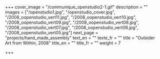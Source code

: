 +++
cover_image = "/communique_openstudio2-1.gif"
description = ""
images = ["/openstudio1.jpg", "/openstudio_cover.jpg", "/2008_oopenstudio_vert11.jpg", "/2008_oopenstudio_vert10.jpg", "/2008_oopenstudio_vert09.jpg", "/2008_oopenstudio_vert08.jpg", "/2008_oopenstudio_vert07.jpg", "/2008_oopenstudio_vert06.jpg", "/2008_oopenstudio_vert05.jpg"]
next_page = "projects/hand_made_assembly"
text_en = ""
texte_fr = ""
title = "Outsider Art from Within, 2008"
title_en = ""
title_fr = ""
weight = 7

+++
